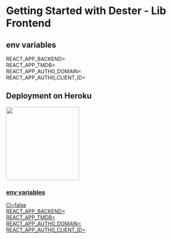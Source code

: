 # Getting Started with Dester - Lib Frontend

## env variables

REACT_APP_BACKEND= <br>
REACT_APP_TMDB= <br>
REACT_APP_AUTH0_DOMAIN= <br>
REACT_APP_AUTH0_CLIENT_ID= <br>

## Deployment on Heroku
<a href="https://heroku.com/deploy?template=https://github.com/Ryoo1/Frontend/tree/main">
    <img src="https://img.shields.io/badge/Deploy%20To%20Heroku-blueviolet?style=for-the-badge&logo=heroku" width="200" />

### env variables

CI=false <br>
REACT_APP_BACKEND= <br>
REACT_APP_TMDB= <br>
REACT_APP_AUTH0_DOMAIN= <br>
REACT_APP_AUTH0_CLIENT_ID= <br>
